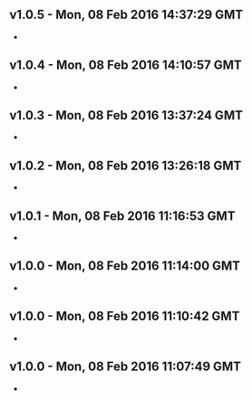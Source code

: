 v1.0.5 - Mon, 08 Feb 2016 14:37:29 GMT
--------------------------------------

- 


v1.0.4 - Mon, 08 Feb 2016 14:10:57 GMT
--------------------------------------

- 


v1.0.3 - Mon, 08 Feb 2016 13:37:24 GMT
--------------------------------------

- 


v1.0.2 - Mon, 08 Feb 2016 13:26:18 GMT
--------------------------------------

- 


v1.0.1 - Mon, 08 Feb 2016 11:16:53 GMT
--------------------------------------

- 


v1.0.0 - Mon, 08 Feb 2016 11:14:00 GMT
--------------------------------------

- 


v1.0.0 - Mon, 08 Feb 2016 11:10:42 GMT
--------------------------------------

- 


v1.0.0 - Mon, 08 Feb 2016 11:07:49 GMT
--------------------------------------

- 


